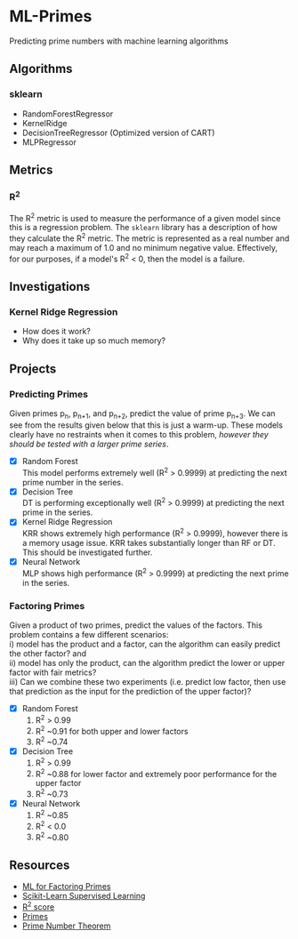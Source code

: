 # ML-Primes
Predicting prime numbers with machine learning algorithms

## Algorithms
### sklearn
 - RandomForestRegressor
 - KernelRidge
 - DecisionTreeRegressor (Optimized version of CART)  
 - MLPRegressor
 
## Metrics
### R<sup>2</sup>  
The R<sup>2</sup> metric is used to measure the performance of a given model since this is a regression problem. The `sklearn` library has a description of how they calculate the R<sup>2</sup> metric. The metric is represented as a real number and may reach a maximum of 1.0 and no minimum negative value. Effectively, for our purposes, if a model's R<sup>2</sup> < 0, then the model is a failure.
 
## Investigations
### Kernel Ridge Regression
 - How does it work?
 - Why does it take up so much memory?

## Projects
### Predicting Primes
Given primes p<sub>n</sub>, p<sub>n+1</sub>, and p<sub>n+2</sub>, predict the value of prime p<sub>n+3</sub>. We can see from the results given below that this is just a warm-up. These models clearly have no restraints when it comes to this problem, *however they should be tested with a larger prime series*.
 - [x] Random Forest   
     This model performs extremely well (R<sup>2</sup> > 0.9999) at predicting the next prime number in the series.
 - [x] Decision Tree  
     DT is performing exceptionally well (R<sup>2</sup> > 0.9999) at predicting the next prime in the series.
 - [x] Kernel Ridge Regression  
     KRR shows extremely high performance (R<sup>2</sup> > 0.9999), however there is a memory usage issue. KRR takes substantially longer than RF or DT. This should be investigated further.  
 - [x] Neural Network   
     MLP shows high performance (R<sup>2</sup> > 0.9999) at predicting the next prime in the series.

### Factoring Primes
Given a product of two primes, predict the values of the factors.  This problem contains a few different scenarios:   
i) model has the product and a factor, can the algorithm can easily predict the other factor? and   
ii) model has only the product, can the algorithm predict the lower or upper factor with fair metrics?   
iii) Can we combine these two experiments (i.e. predict low factor, then use that prediction as the input for the prediction of the upper factor)?
 - [x] Random Forest  
   1) R<sup>2</sup> > 0.99  
   2) R<sup>2</sup> ~0.91 for both upper and lower factors
   3) R<sup>2</sup> ~0.74      
 - [x] Decision Tree  
   1) R<sup>2</sup> > 0.99  
   2) R<sup>2</sup> ~0.88 for lower factor and extremely poor performance for the upper factor
   3) R<sup>2</sup> ~0.73
 - [x] Neural Network  
   1) R<sup>2</sup> ~0.85
   2) R<sup>2</sup> < 0.0
   3) R<sup>2</sup> ~0.80
## Resources
 - [ML for Factoring Primes](https://www.datasciencecentral.com/profiles/blogs/factoring-massive-numbers-a-new-machine-learning-approach)
 - [Scikit-Learn Supervised Learning](https://scikit-learn.org/stable/supervised_learning.html#supervised-learning)
 - [R<sup>2</sup> score](https://scikit-learn.org/stable/modules/model_evaluation.html#r2-score)
 - [Primes](https://en.wikipedia.org/wiki/Prime_number)
 - [Prime Number Theorem](https://en.wikipedia.org/wiki/Prime_number_theorem)

